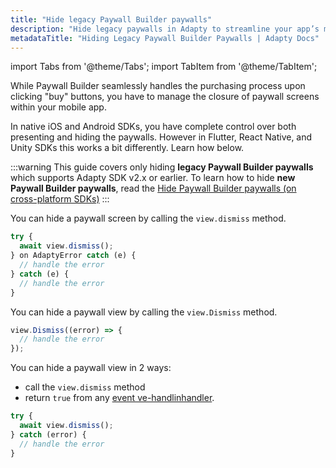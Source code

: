 ```yaml
---
title: "Hide legacy Paywall Builder paywalls"
description: "Hide legacy paywalls in Adapty to streamline your app’s monetization strategy."
metadataTitle: "Hiding Legacy Paywall Builder Paywalls | Adapty Docs"
---
```


import Tabs from '@theme/Tabs'; 
import TabItem from '@theme/TabItem'; 

While Paywall Builder seamlessly handles the purchasing process upon clicking "buy" buttons, you have to manage the closure of paywall screens within your mobile app.

In native iOS and Android SDKs, you have complete control over both presenting and hiding the paywalls. However in Flutter, React Native, and Unity SDKs this works a bit differently. Learn how below.

:::warning
This guide covers only hiding **legacy Paywall Builder paywalls** which supports Adapty SDK v2.x or earlier. To learn how to hide **new Paywall Builder paywalls**, read the [Hide Paywall Builder paywalls (on cross-platform SDKs)](hide-paywall-builder-paywalls)
:::

   <Tabs>  

<TabItem value="Flutter" label="Flutter" default> 

You can hide a paywall screen by calling the `view.dismiss` method.

```typescript showLineNumbers
try {
  await view.dismiss();
} on AdaptyError catch (e) {
  // handle the error
} catch (e) {
  // handle the error
}
```

</TabItem> 

<TabItem value="Unity" label="Unity" default> 

You can hide a paywall view by calling the `view.Dismiss` method.

```typescript
view.Dismiss((error) => {
  // handle the error
});
```

  </TabItem> 

<TabItem value="RN" label="React Native (TS)" default> 

You can hide a paywall view in 2 ways:

- call the `view.dismiss` method 
- return `true` from any [event ve-handlinhandler](handling-pb-paywall-events).

```typescript
try {
  await view.dismiss();
} catch (error) {
  // handle the error
}

```

</TabItem> </Tabs>

